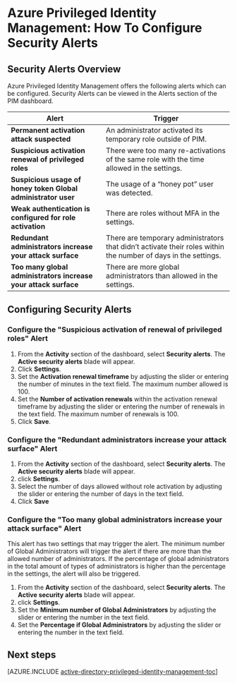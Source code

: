 <properties
   pageTitle="Azure Privileged Identity Management: How To Configure Security Alerts"
   description="Learn how toc configure security alerts for Azure Privileged Identity Management extension."
   services="active-directory"
   documentationCenter=""
   authors="IHenkel"
   manager="stevenpo"
   editor=""/>

<tags
   ms.service="na"
   ms.devlang="na"
   ms.topic="article"
   ms.tgt_pltfrm="na"
   ms.workload="identity"
   ms.date="09/21/2015"
   ms.author="inhenk"/>

# Azure Privileged Identity Management: How To Configure Security Alerts
## Security Alerts Overview
Azure Privileged Identity Management offers the following alerts which can be configured. Security Alerts can be viewed in the Alerts section of the PIM dashboard.

| Alert | Trigger |
| ------------- | ------------- |
| **Permanent activation attack suspected** | An administrator activated its temporary role outside of PIM. |
| **Suspicious activation renewal of privileged roles** | There were too many re-activations of the same role with the time allowed in the settings. |
| **Suspicious usage of honey token Global administrator user** | The usage of a “honey pot” user was detected.|
| **Weak authentication is configured for role activation** | There are roles without MFA in the settings. |
| **Redundant administrators increase your attack surface** | There are temporary administrators that didn’t activate their roles within the number of days in the settings. |
| **Too many global administrators increase your attack surface** | There are more global administrators than allowed in the settings. |

## Configuring Security Alerts

### Configure the "Suspicious activation of renewal of privileged roles" Alert
1. From the **Activity** section of the dashboard, select **Security alerts**. The **Active security alerts** blade will appear.
2. Click **Settings**.
3. Set the **Activation renewal timeframe** by adjusting the slider or entering the number of minutes in the text field. The maximum number allowed is 100.
4. Set the **Number of activation renewals** within the activation renewal timeframe by adjusting the slider or entering the number of renewals in the text field.  The maximum number of renewals is 100.
5. Click **Save**.

### Configure the "Redundant administrators increase your attack surface" Alert
1. From the **Activity** section of the dashboard, select **Security alerts**.  The **Active security alerts** blade will appear.
2. click **Settings**.
3. Select the number of days allowed without role activation by adjusting the slider or entering the number of days in the text field.
4. Click **Save**

### Configure the "Too many global administrators increase your attack surface" Alert

This alert has two settings that may trigger the alert.  The minimum number of Global Administrators will trigger the alert if there are more than the allowed number of administrators.  If the percentage of global administrators in the total amount of types of administrators is higher than the percentage in the settings, the alert will also be triggered.

1. From the **Activity** section of the dashboard, select **Security alerts**.  The **Active security alerts** blade will appear.
2. click **Settings**.
3. Set the **Minimum number of Global Administrators** by adjusting the slider or entering the number in the text field.
4. Set the **Percentage if Global Administrators** by adjusting the slider or entering the number in the text field.

<!--Every topic should have next steps and links to the next logical set of content to keep the customer engaged-->
## Next steps
[AZURE.INCLUDE [active-directory-privileged-identity-management-toc](../../includes/active-directory-privileged-identity-management-toc.md)]

